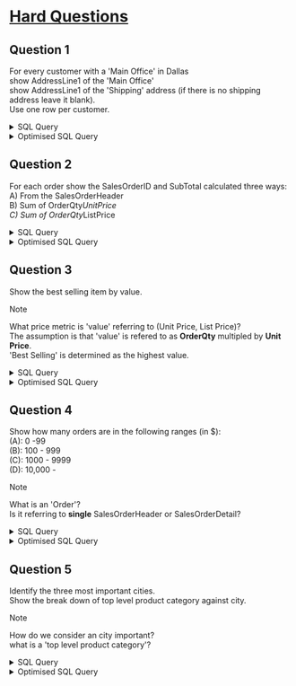 # [Hard Questions](https://sqlzoo.net/wiki/AdventureWorks_hard_questions)
## Question 1
For every customer with a 'Main Office' in Dallas\
show AddressLine1 of the 'Main Office'\
show AddressLine1 of the 'Shipping' address (if there is no shipping address leave it blank).\
Use one row per customer.

<details>
  <summary>SQL Query</summary>

```
WITH OfficeAddress AS(
SELECT
Customer.CustomerID as 'CustomerID',
Address.AddressID as 'AddressID',
Address.AddressLine1 as 'OfficeAddress',
CustomerAddress.AddressType as 'AddressType',
Address.City
FROM Address
JOIN CustomerAddress
ON (Address.AddressID = CustomerAddress.AddressID)
JOIN Customer
ON (CustomerAddress.CustomerID = Customer.CustomerID)
WHERE Address.City = 'Dallas' 
AND CustomerAddress.AddressType = 'Main Office'
), 
ShippingAddress AS (
SELECT
Customer.CustomerID as 'CustomerID',
Address.AddressID as 'AddressID',
Address.AddressLine1 as 'ShippingAddress',
CustomerAddress.AddressType as 'AddressType',
Address.City
FROM Address
JOIN CustomerAddress
ON (Address.AddressID = CustomerAddress.AddressID)
JOIN Customer
ON (CustomerAddress.CustomerID = Customer.CustomerID)
WHERE Address.City = 'Dallas' 
AND CustomerAddress.AddressType = 'Shipping'
)
SELECT cadds.CustomerID, c.FirstName, c.CompanyName,
oadds.City as 'Office City',
oadds.AddressType as 'Address Type',
oadds.OfficeAddress as 'Office Address',
COALESCE(sadds.City, ' ') as 'Shipping City',
COALESCE(sadds.AddressType, ' ') as 'Address Type',
COALESCE(sadds.ShippingAddress, ' ') as 'Shipping Address'
FROM Customer as c
JOIN CustomerAddress as cadds
ON (c.CustomerID = cadds.CustomerID)
JOIN OfficeAddress as oadds
ON (cadds.AddressID = oadds.AddressID)
LEFT JOIN ShippingAddress as sadds
ON (oadds.CustomerID = sadds.CustomerID)
ORDER BY sadds.City DESC
```

> The approach to this question is create two CTEs (Common Table Expression).\
> The first CTE 'OfficeAddress' contains a table for **main office addresses** in Dallas.\
> The second CTE 'ShippingAddress' contains a table for **shipping addresses** in Dallas.\
> Finally the customer's infomation is merged with the two CTEs through a series of JOINs.  


</details>

<details>
  <summary>Optimised SQL Query</summary>

```
SELECT
    c.CustomerID,
    c.FirstName,
    c.CompanyName,
    MAX(CASE WHEN ca.AddressType = 'Main Office' THEN a.City END) AS 'Office City',
    MAX(CASE WHEN ca.AddressType = 'Main Office' THEN a.AddressLine1 END) AS 'Office Address',
    MAX(CASE WHEN ca.AddressType = 'Shipping' THEN a.City END) AS 'Shipping City',
    MAX(CASE WHEN ca.AddressType = 'Shipping' THEN a.AddressLine1 END) AS 'Shipping Address'
FROM
    Customer AS c
JOIN
    CustomerAddress AS ca ON c.CustomerID = ca.CustomerID
JOIN
    Address AS a ON ca.AddressID = a.AddressID
WHERE a.City = 'Dallas' AND (ca.AddressType = 'Main Office' OR ca.AddressType = 'Shipping')
GROUP BY
    c.CustomerID, c.FirstName, c.CompanyName
ORDER BY
    MAX(CASE WHEN ca.AddressType = 'Shipping' THEN a.City END) DESC;
```

> Generated with Gemini
>
</details>


## Question 2
For each order show the SalesOrderID and SubTotal calculated three ways:\
A) From the SalesOrderHeader\
B) Sum of OrderQty*UnitPrice\
C) Sum of OrderQty*ListPrice 

<details>
  <summary>SQL Query</summary>

```
SELECT 
soh.SalesOrderID,
soh.SubTotal as 'A',
SUM(sod.UnitPrice * sod.OrderQty) as 'B',
SUM(p.ListPrice * sod.OrderQty) as 'C'
FROM SalesOrderHeader soh
JOIN SalesOrderDetail sod
ON (soh.SalesOrderID = sod.SalesOrderID)
JOIN Product as p
ON (sod.ProductID = p.ProductID)
GROUP BY soh.SalesOrderID
ORDER BY soh.SalesOrderID ASC
```
> The SubTotal computed in (B) and (C) differs from (A)\
> This is because I'm not familiar with the Componenets of SubTotal
</details>

<details>
  <summary>Optimised SQL Query</summary>

```

```  
</details>

## Question 3
Show the best selling item by value. 

>[!NOTE]
> What price metric is 'value' referring to (Unit Price, List Price)?\
> The assumption is that 'value' is refered to as **OrderQty** multipled by **Unit Price**.\
> 'Best Selling' is determined as the highest value.

<details>
  <summary>SQL Query</summary>

```
SELECT
p.ProductID as 'Product ID',
p.Name as 'Product Name',
SUM(sod.UnitPrice * sod.OrderQty) as 'Qty x UnitPrice'
FROM Product as p
JOIN SalesOrderDetail as sod
ON (p.ProductID = sod.ProductID)
JOIN SalesOrderHeader as soh
ON (sod.SalesOrderID = soh.SalesOrderID)
JOIN Customer as c
ON (soh.CustomerID = c.CustomerID)
GROUP BY p.ProductID
ORDER BY SUM(sod.UnitPrice * sod.OrderQty) DESC
LIMIT 1
```  
</details>

<details>
  <summary>Optimised SQL Query</summary>

```

```  
</details>

## Question 4
Show how many orders are in the following ranges (in $):\
(A): 0 -99\
(B): 100 - 999\
(C): 1000 - 9999\
(D): 10,000 - 

>[!NOTE]
> What is an 'Order'?\
> Is it referring to **single** SalesOrderHeader or SalesOrderDetail?

<details>
  <summary>SQL Query</summary>

```

```  
</details>

<details>
  <summary>Optimised SQL Query</summary>

```

```  
</details>

## Question 5
Identify the three most important cities.\
Show the break down of top level product category against city.

>[!NOTE]
> How do we consider an city important?\
> what is a 'top level product category'?

<details>
  <summary>SQL Query</summary>

```

```  
</details>

<details>
  <summary>Optimised SQL Query</summary>

```

```  
</details>



